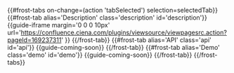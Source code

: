 {{\#frost-tabs on-change=(action 'tabSelected') selection=selectedTab}}
{{\#frost-tab alias='Description' class='description' id='description'}}
{{guide-iframe margin='0 0 0 10px'
url='https://confluence.ciena.com/plugins/viewsource/viewpagesrc.action?pageId=169237311'
}} {{/frost-tab}} {{\#frost-tab alias='API' class='api' id='api'}}
{{guide-coming-soon}} {{/frost-tab}} {{\#frost-tab alias='Demo'
class='demo' id='demo'}} {{guide-coming-soon}} {{/frost-tab}}
{{/frost-tabs}}
